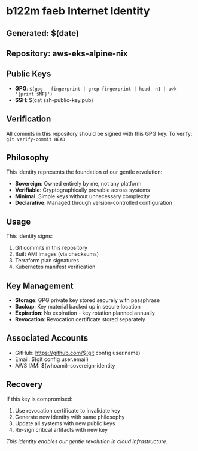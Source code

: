 # b122m faeb Internet Identity
## Generated: $(date)
## Repository: aws-eks-alpine-nix

## Public Keys
- **GPG**: `$(gpg --fingerprint | grep fingerprint | head -n1 | awk '{print $NF}')`
- **SSH**: $(cat ssh-public-key.pub)

## Verification
All commits in this repository should be signed with this GPG key.
To verify: `git verify-commit HEAD`

## Philosophy
This identity represents the foundation of our gentle revolution:
- **Sovereign**: Owned entirely by me, not any platform
- **Verifiable**: Cryptographically provable across systems
- **Minimal**: Simple keys without unnecessary complexity
- **Declarative**: Managed through version-controlled configuration

## Usage
This identity signs:
1. Git commits in this repository
2. Built AMI images (via checksums)
3. Terraform plan signatures
4. Kubernetes manifest verification

## Key Management
- **Storage**: GPG private key stored securely with passphrase
- **Backup**: Key material backed up in secure location
- **Expiration**: No expiration - key rotation planned annually
- **Revocation**: Revocation certificate stored separately

## Associated Accounts
- GitHub: https://github.com/$(git config user.name)
- Email: $(git config user.email)
- AWS IAM: $(whoami)-sovereign-identity

## Recovery
If this key is compromised:
1. Use revocation certificate to invalidate key
2. Generate new identity with same philosophy
3. Update all systems with new public keys
4. Re-sign critical artifacts with new key

*This identity enables our gentle revolution in cloud infrastructure.*
